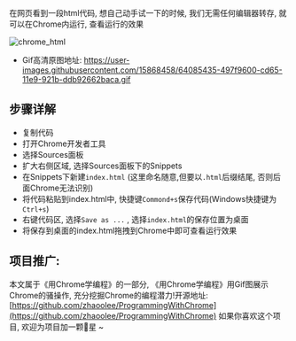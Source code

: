 

在网页看到一段html代码, 想自己动手试一下的时候, 我们无需任何编辑器转存, 就可以在Chrome内运行, 查看运行的效果

![chrome_html](https://www.v2fy.com/asset/0i/ProgrammingWithChrome/docs/007_color_block_font.assets/64084748-d4aa5d00-cd60-11e9-8e9e-3073b4e16235-20200928154249288.gif)

- Gif高清原图地址:  https://user-images.githubusercontent.com/15868458/64085435-497f9600-cd65-11e9-921b-ddb92662baca.gif


## 步骤详解

- 复制代码
- 打开Chrome开发者工具
- 选择Sources面板
- 扩大右侧区域, 选择Sources面板下的Snippets
- 在Snippets下新建`index.html` (这里命名随意,但要以`.html`后缀结尾, 否则后面Chrome无法识别)
- 将代码粘贴到index.html中, 快捷键`Commond+s`保存代码(Windows快捷键为`Ctrl+s`)
- 右键代码区, 选择`Save as ...` , 选择`index.html`的保存位置为桌面
- 将保存到桌面的index.html拖拽到Chrome中即可查看运行效果




## 项目推广:
本文属于《用Chrome学编程》的一部分, 《用Chrome学编程》用Gif图展示Chrome的骚操作, 充分挖掘Chrome的编程潜力!开源地址: [https://github.com/zhaoolee/ProgrammingWithChrome](https://github.com/zhaoolee/ProgrammingWithChrome)  如果你喜欢这个项目, 欢迎为项目加一颗🌟星 ~